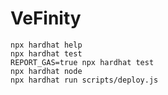 # VeFinity

```shell
npx hardhat help
npx hardhat test
REPORT_GAS=true npx hardhat test
npx hardhat node
npx hardhat run scripts/deploy.js
```
